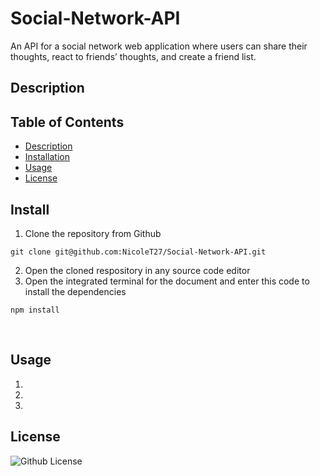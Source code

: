 # Social-Network-API
 An API for a social network web application where users can share their thoughts, react to friends’ thoughts, and create a friend list.


## Description

## Table of Contents
- [Description](#description)
- [Installation](#install)
- [Usage](#usage)
- [License](#license)


## Install
1. Clone the repository from Github
```
git clone git@github.com:NicoleT27/Social-Network-API.git
```
2. Open the cloned respository in any source code editor
3. Open the integrated terminal for the document and enter this code to install the dependencies
```
npm install 
```
    


## Usage
1. 
2. 
3. 

## License
![Github License](https://img.shields.io/badge/License-MIT-blue.svg)











  















